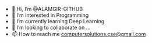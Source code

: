 - 👋 Hi, I’m @ALAMGIR-GITHUB
- 👀 I’m interested in Programming
- 🌱 I’m currently learning Deep Learning
- 💞️ I’m looking to collaborate on ...
- 📫 How to reach me computersolutions.cse@gmail.com

<!---
ALAMGIR-GITHUB/ALAMGIR-GITHUB is a ✨ special ✨ repository because its `README.md` (this file) appears on your GitHub profile.
You can click the Preview link to take a look at your changes.
--->
